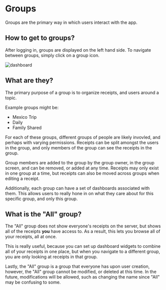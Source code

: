 # Groups

Groups are the primary way in which users interact with the app.

## How to get to groups?

After logging in, groups are displayed on the left hand side. To navigate between groups, simply click on a group icon.

![dashboard](/img/wrangler-dashboard.png)

## What are they?

The primary purpose of a group is to organize receipts, and users around a topic.

Example groups might be:

- Mexico Trip
- Daily
- Family Shared

For each of these groups, different groups of people are likely invovled, and perhaps with varying permissions.
Receipts can be split amongst the users in the group, and only members of the group can see the receipts in the group.

Group members are added to the group by the group owner, in the group screen, and can be removed, or added at any time.
Receipts may only exist in one group at a time, but receipts can also be moved across groups when editing a receipt.

Additionally, each group can have a set of dashboards associated with them.
This allows users to really hone in on what they care about for this specific group, and only this group.

## What is the "All" group?

The "All" group does not show everyone's receipts on the server, but shows all of the receipts **you** have access to.
As a result, this lets you browse all of your receipts, all at once.

This is really useful, because you can set up dashboard widgets to combine all of your receipts in one place, but when you navigate to a different group, you are only looking at receipts in that group.

Lastly, the "All" group is a group that everyone has upon user creation, however, the "All" group cannot be modified, or deleted at this time. In the future, modifications will be allowed, such as changing the name since "All" may be confusing to some.
